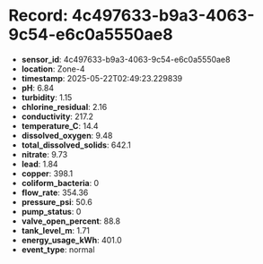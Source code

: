 # Record: 4c497633-b9a3-4063-9c54-e6c0a5550ae8

- **sensor_id**: 4c497633-b9a3-4063-9c54-e6c0a5550ae8
- **location**: Zone-4
- **timestamp**: 2025-05-22T02:49:23.229839
- **pH**: 6.84
- **turbidity**: 1.15
- **chlorine_residual**: 2.16
- **conductivity**: 217.2
- **temperature_C**: 14.4
- **dissolved_oxygen**: 9.48
- **total_dissolved_solids**: 642.1
- **nitrate**: 9.73
- **lead**: 1.84
- **copper**: 398.1
- **coliform_bacteria**: 0
- **flow_rate**: 354.36
- **pressure_psi**: 50.6
- **pump_status**: 0
- **valve_open_percent**: 88.8
- **tank_level_m**: 1.71
- **energy_usage_kWh**: 401.0
- **event_type**: normal